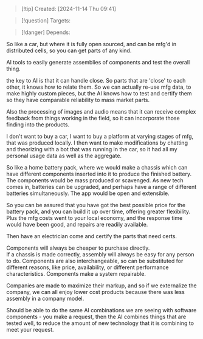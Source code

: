 
>[!tip] Created: [2024-11-14 Thu 09:41]

>[!question] Targets: 

>[!danger] Depends: 

So like a car, but where it is fully open sourced, and can be mfg'd in distributed cells, so you can get parts of any kind.

AI tools to easily generate assemblies of components and test the overall thing.

the key to AI is that it can handle close.  So parts that are 'close' to each other, it knows how to relate them.  So we can actually re-use mfg data, to make highly custom pieces, but the AI knows how to test and certify them so they have comparable reliability to mass market parts.

Also the processing of images and audio means that it can receive complex feedback from things working in the field, so it can incorporate those finding into the products.

I don't want to buy a car, I want to buy a platform at varying stages of mfg, that was produced locally.  I then want to make modifications by chatting and theorizing with a bot that was running in the car, so it had all my personal usage data as well as the aggregate.

So like a home battery pack, where we would make a chassis which can have different components inserted into it to produce the finished battery.  The components would be mass produced or scavenged.  As new tech comes in, batteries can be upgraded, and perhaps have a range of different batteries simultaneously.  The app would be open and extensible.

So you can be assured that you have got the best possible price for the battery pack, and you can build it up over time, offering greater flexibility.  Plus the mfg costs went to your local economy, and the response time would have been good, and repairs are readily available.

Then have an electrician come and certify the parts that need certs.

Components will always be cheaper to purchase directly.  
If a chassis is made correctly, assembly will always be easy for any person to do.
Components are also interchangeable, so can be substituted for different reasons, like price, availability, or different performance characteristics.
Components make a system repairable.

Companies are made to maximize their markup, and so if we externalize the company, we can all enjoy lower cost products because there was less assembly in a company model.

Should be able to do the same AI combinations we are seeing with software components - you make a request, then the AI combines things that are tested well, to reduce the amount of new technology that it is combining to meet your request.